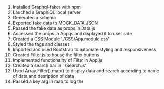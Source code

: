 1. Installed Graphql-faker with npm
2. Lauched a GraphiQL local server
3. Generated a schema
4. Exported fake data to MOCK_DATA.JSON
5. Passed the fake data as props in Data.js
6. Accessed the props in App.js and displayed it to user side
7. Created a CSS Module './CSS/App.module.css'
8. Styled the tags and classes
9. Imported and used Bootstrap to automate styling and responsiveness
10. Created Filter.js to house the filter buttons
11. Implemented functionality of Filter in App.js
12. Created a search bar in './Search.js'
13. Used Array.Filter().map() to display data and search according to name of data and desription of data
14. Passed a key arg in map to log the 